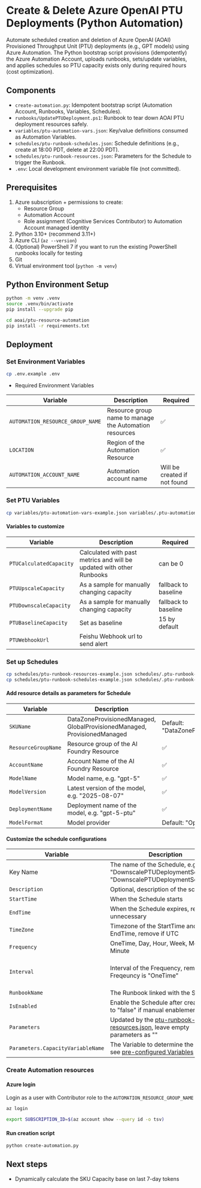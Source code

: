 # Create & Delete Azure OpenAI PTU Deployments (Python Automation)

Automate scheduled creation and deletion of Azure OpenAI (AOAI) Provisioned Throughput Unit (PTU) deployments (e.g., GPT models) using Azure Automation. The Python bootstrap script provisions (idempotently) the Azure Automation Account, uploads runbooks, sets/update variables, and applies schedules so PTU capacity exists only during required hours (cost optimization).

## Components
- `create-automation.py`: Idempotent bootstrap script (Automation Account, Runbooks, Variables, Schedules).
- `runbooks/UpdatePTUDeployment.ps1`: Runbook to tear down AOAI PTU deployment resources safely.
- `variables/ptu-automation-vars.json`: Key/value definitions consumed as Automation Variables.
- `schedules/ptu-runbook-schedules.json`: Schedule definitions (e.g., create at 18:00 PDT, delete at 22:00 PDT).
- `schedules/ptu-runbook-resources.json`: Parameters for the Schedule to trigger the Runbook.
- `.env`: Local development environment variable file (not committed).

## Prerequisites
1. Azure subscription + permissions to create:
   - Resource Group
   - Automation Account
   - Role assignment (Cognitive Services Contributor) to Automation Account managed identity
2. Python 3.10+ (recommend 3.11+)
3. Azure CLI (`az --version`)
4. (Optional) PowerShell 7 if you want to run the existing PowerShell runbooks locally for testing
5. Git
6. Virtual environment tool (`python -m venv`)

## Python Environment Setup
```bash
python -m venv .venv
source .venv/bin/activate
pip install --upgrade pip
```
```bash
cd aoai/ptu-resource-automation
pip install -r requirements.txt
```

## Deployment

### Set Environment Variables

```bash
cp .env.example .env
```
- Required Environment Variables

| Variable | Description | Required |
|----------|-------------|----------|
| `AUTOMATION_RESOURCE_GROUP_NAME` | Resource group name to manage the Automation resources | ✅ |
| `LOCATION` | Region of the Automation Resource | ✅ |
| `AUTOMATION_ACCOUNT_NAME` | Automation account name | Will be created if not found |

### Set PTU Variables

```bash
cp variables/ptu-automation-vars-example.json variables/.ptu-automation-vars.json
```

#### Variables to customize

| Variable | Description | Required |
|----------|-------------| ---------|
| `PTUCalculatedCapacity` | Calculated with past metrics and will be updated with other Runbooks | can be 0 |
| `PTUUpscaleCapacity` | As a sample for manually changing capacity | fallback to baseline |
| `PTUDownscaleCapacity` | As a sample for manually changing capacity | fallback to baseline |
| `PTUBaselineCapacity` | Set as baseline | 15 by default |
| `PTUWebhookUrl` | Feishu Webhook url to send alert |

### Set up Schedules

```bash
cp schedules/ptu-runbook-resources-example.json schedules/.ptu-runbook-resources.json
cp schedules/ptu-runbook-schedules-example.json schedules/.ptu-runbook-schedules.json
```

#### Add resource details as parameters for Schedule

   | Variable | Description | Required |
   |----------|-------------| ---------|
   | `SKUName` | DataZoneProvisionedManaged, GlobalProvisionedManaged, ProvisionedManaged  | Default: "DataZoneProvisionedManaged" |
   | `ResourceGroupName` | Resource group of the AI Foundry Resource | ✅ |
   | `AccountName` | Account Name of the AI Foundry Resource | ✅ |
   | `ModelName` | Model name, e.g. "gpt-5" | ✅ |
   | `ModelVersion` | Latest version of the model, e.g. "2025-08-07" | ✅ |
   | `DeploymentName` | Deployment name of the model, e.g. "gpt-5-ptu" | ✅ |
   | `ModelFormat` | Model provider | Default: "OpenAI" |

#### Customize the schedule configurations

   | Variable | Description | Required |
   |----------|-------------| ---------|
   | Key Name | The name of the Schedule, e.g. "DownscalePTUDeploymentSchedule", "DownscalePTUDeploymentSchedule"  | ✅ |
   | `Description` | Optional, description of the schedule | No |
   | `StartTime` | When the Schedule starts | ✅ |
   | `EndTime` | When the Schedule expires, remove if unnecessary | No |
   | `TimeZone` | Timezone of the StartTime and EndTime, remove if UTC | No |
   | `Frequency` | OneTime, Day, Hour, Week, Month, Minute | ✅ |
   | `Interval` | Interval of the Frequency, remove if Freqeuncy is "OneTime" | ✅ for Non-OneTime Frequency |
   | `RunbookName` | The Runbook linked with the Schedule | ✅ |
   | `IsEnabled` | Enable the Schedule after creation, set to "false" if manual enablement | No |
   | `Parameters` | Updated by the [ptu-runbook-resources.json](#add-resource-details-as-parameters-for-schedule), leave empty parameters as "" | No |
   | `Parameters.CapacityVariableName` | The Variable to determine the capacity, see [pre-configured Variables](#variables-to-customize)  | ✅ |

### Create Automation resources

#### Azure login

Login as a user with Contributor role to the `AUTOMATION_RESOURCE_GROUP_NAME`

```bash
az login
```
```bash
export SUBSCRIPTION_ID=$(az account show --query id -o tsv)
```

#### Run creation script

```bash
python create-automation.py
```

## Next steps

- Dynamically calculate the SKU Capacity base on last 7-day tokens 
